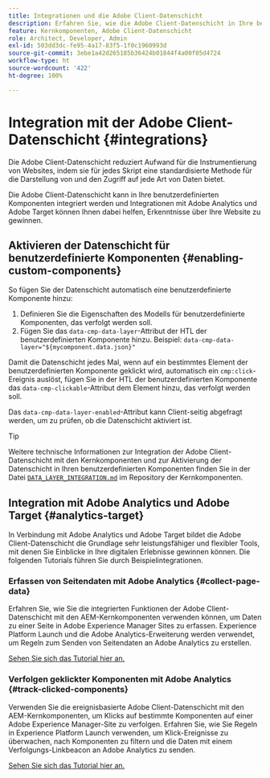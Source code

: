 ```yaml
---
title: Integrationen und die Adobe Client-Datenschicht
description: Erfahren Sie, wie die Adobe Client-Datenschicht in Ihre benutzerdefinierten Komponenten integriert werden kann und wie Sie durch Integrationen mit Adobe Analytics und Adobe Target Erkenntnisse über Ihre Website gewinnen können.
feature: Kernkomponenten, Adobe Client-Datenschicht
role: Architect, Developer, Admin
exl-id: 503dd3dc-fe95-4a17-83f5-1f0c1960993d
source-git-commit: 3ebe1a42d265185b36424b01844f4a00f05d4724
workflow-type: ht
source-wordcount: '422'
ht-degree: 100%

---
```


# Integration mit der Adobe Client-Datenschicht {#integrations}

Die Adobe Client-Datenschicht reduziert Aufwand für die Instrumentierung von Websites, indem sie für jedes Skript eine standardisierte Methode für die Darstellung von und den Zugriff auf jede Art von Daten bietet.

Die Adobe Client-Datenschicht kann in Ihre benutzerdefinierten Komponenten integriert werden und Integrationen mit Adobe Analytics und Adobe Target können Ihnen dabei helfen, Erkenntnisse über Ihre Website zu gewinnen.

## Aktivieren der Datenschicht für benutzerdefinierte Komponenten {#enabling-custom-components}

So fügen Sie der Datenschicht automatisch eine benutzerdefinierte Komponente hinzu:

1. Definieren Sie die Eigenschaften des Modells für benutzerdefinierte Komponenten, das verfolgt werden soll.
1. Fügen Sie das `data-cmp-data-layer`-Attribut der HTL der benutzerdefinierten Komponente hinzu. Beispiel: `data-cmp-data-layer="${mycomponent.data.json}"`

Damit die Datenschicht jedes Mal, wenn auf ein bestimmtes Element der benutzerdefinierten Komponente geklickt wird, automatisch ein `cmp:click`-Ereignis auslöst, fügen Sie in der HTL der benutzerdefinierten Komponente das `data-cmp-clickable`-Attribut dem Element hinzu, das verfolgt werden soll.

Das `data-cmp-data-layer-enabled`-Attribut kann Client-seitig abgefragt werden, um zu prüfen, ob die Datenschicht aktiviert ist.

>[!TIP]
>
>Weitere technische Informationen zur Integration der Adobe Client-Datenschicht mit den Kernkomponenten und zur Aktivierung der Datenschicht in Ihren benutzerdefinierten Komponenten finden Sie in der Datei [`DATA_LAYER_INTEGRATION.md`](https://github.com/adobe/aem-core-wcm-components/blob/master/DATA_LAYER_INTEGRATION.md) im Repository der Kernkomponenten.

## Integration mit Adobe Analytics und Adobe Target {#analytics-target}

In Verbindung mit Adobe Analytics und Adobe Target bildet die Adobe Client-Datenschicht die Grundlage sehr leistungsfähiger und flexibler Tools, mit denen Sie Einblicke in Ihre digitalen Erlebnisse gewinnen können. Die folgenden Tutorials führen Sie durch Beispielintegrationen.

### Erfassen von Seitendaten mit Adobe Analytics {#collect-page-data}

Erfahren Sie, wie Sie die integrierten Funktionen der Adobe Client-Datenschicht mit den AEM-Kernkomponenten verwenden können, um Daten zu einer Seite in Adobe Experience Manager Sites zu erfassen. Experience Platform Launch und die Adobe Analytics-Erweiterung werden verwendet, um Regeln zum Senden von Seitendaten an Adobe Analytics zu erstellen.

[Sehen Sie sich das Tutorial hier an.](https://docs.adobe.com/content/help/de-DE/experience-manager-learn/sites/integrations/analytics/collect-data-analytics.html)

### Verfolgen geklickter Komponenten mit Adobe Analytics {#track-clicked-components}

Verwenden Sie die ereignisbasierte Adobe Client-Datenschicht mit den AEM-Kernkomponenten, um Klicks auf bestimmte Komponenten auf einer Adobe Experience Manager-Site zu verfolgen. Erfahren Sie, wie Sie Regeln in Experience Platform Launch verwenden, um Klick-Ereignisse zu überwachen, nach Komponenten zu filtern und die Daten mit einem Verfolgungs-Linkbeacon an Adobe Analytics zu senden.

[Sehen Sie sich das Tutorial hier an.](https://docs.adobe.com/content/help/de-DE/experience-manager-learn/sites/integrations/analytics/track-clicked-component.html)
